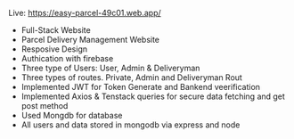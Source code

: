 Live: https://easy-parcel-49c01.web.app/

* Full-Stack Website
* Parcel Delivery Management Website
* Resposive Design
* Authication with firebase
* Three type of Users: User, Admin & Deliveryman
* Three types of routes. Private, Admin and Deliveryman Rout
* Implemented JWT for Token Generate and Bankend veerification
* Implemented Axios & Tenstack queries for secure data fetching and get post method
* Used Mongdb for database
* All users and data stored in mongodb via express and node
